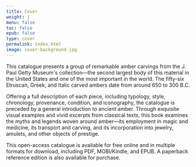 ```yaml
---
title: Cover
weight: 1
menu: false
toc: false
epub: false
type: cover
permalink: index.html
image: cover-background.jpg
---
```


This catalogue presents a group of remarkable amber carvings from the J. Paul Getty Museum's collection—the second largest body of this material in the United States and one of the most important in the world. The fifty-six Etruscan, Greek, and Italic carved ambers date from around 650 to 300 B.C.

Offering a full description of each piece, including typology, style, chronology, provenance, condition, and iconography, the catalogue is preceded by a general introduction to ancient amber. Through exquisite visual examples and vivid excerpts from classical texts, this book examines the myths and legends woven around amber—its employment in magic and medicine, its transport and carving, and its incorporation into jewelry, amulets, and other objects of prestige.

This open-access catalogue is available for free online and in multiple formats for download, including PDF, MOBI/Kindle, and EPUB. A paperback reference edition is also available for purchase.
